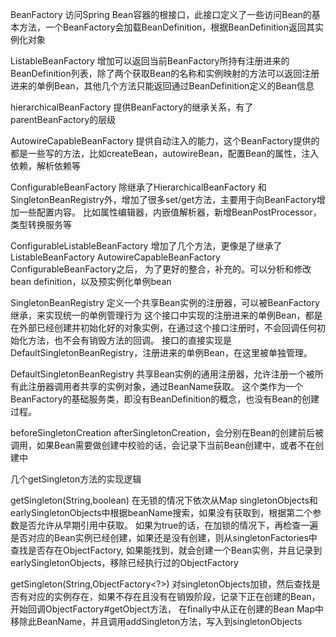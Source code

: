 BeanFactory 
访问Spring Bean容器的根接口，此接口定义了一些访问Bean的基本方法，一个BeanFactory会加载BeanDefinition，根据BeanDefinition返回其实例化对象


ListableBeanFactory
增加可以返回当前BeanFactory所持有注册进来的BeanDefinition列表，除了两个获取Bean的名称和实例映射的方法可以返回注册进来的单例Bean，其他几个方法只能返回通过BeanDefinition定义的Bean信息

hierarchicalBeanFactory
提供BeanFactory的继承关系，有了parentBeanFactory的层级

AutowireCapableBeanFactory
提供自动注入的能力，这个BeanFactory提供的都是一些写的方法，比如createBean，autowireBean，配置Bean的属性，注入依赖，解析依赖等

ConfigurableBeanFactory
除继承了HierarchicalBeanFactory 和 SingletonBeanRegistry外，增加了很多set/get方法，主要用于向BeanFactory增加一些配置内容。
比如属性编辑器，内嵌值解析器，新增BeanPostProcessor，类型转换服务等



ConfigurableListableBeanFactory
增加了几个方法，更像是了继承了ListableBeanFactory AutowireCapableBeanFactory ConfigurableBeanFactory之后，
为了更好的整合，补充的。可以分析和修改bean definition，以及预实例化单例bean



SingletonBeanRegistry
定义一个共享Bean实例的注册器，可以被BeanFactory继承，来实现统一的单例管理行为
这个接口中实现的注册进来的单例Bean，都是在外部已经创建并初始化好的对象实例，在通过这个接口注册时，不会回调任何初始化方法，也不会有销毁方法的回调。
接口的直接实现是DefaultSingletonBeanRegistry，注册进来的单例Bean，在这里被单独管理。

DefaultSingletonBeanRegistry
共享Bean实例的通用注册器，允许注册一个被所有此注册器调用者共享的实例对象，通过BeanName获取。
这个类作为一个BeanFactory的基础服务类，即没有BeanDefinition的概念，也没有Bean的创建过程。

beforeSingletonCreation afterSingletonCreation，会分别在Bean的创建前后被调用，如果Bean需要做创建中校验的话，会记录下当前Bean创建中，或者不在创建中

几个getSingleton方法的实现逻辑

getSingleton(String,boolean)
在无锁的情况下依次从Map singletonObjects和earlySingletonObjects中根据beanName搜索，如果没有获取到，根据第二个参数是否允许从早期引用中获取。
如果为true的话，在加锁的情况下，再检查一遍是否对应的Bean实例已经创建，如果还是没有创建，则从singletonFactories中查找是否存在ObjectFactory,
如果能找到，就会创建一个Bean实例，并且记录到earlySingletonObjects，移除已经执行过的ObjectFactory

getSingleton(String,ObjectFactory<?>)
对singletonObjects加锁，然后查找是否有对应的实例存在，如果不存在且没有在销毁阶段，记录下正在创建的Bean，开始回调ObjectFactory#getObject方法，
在finally中从正在创建的Bean Map中移除此BeanName，并且调用addSingleton方法，写入到singletonObjects



